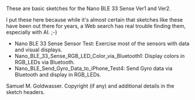 These are basic sketches for the Nano BLE 33 Sense Ver1 and Ver2.

I put these here because while it's almost certain that sketches like these have been out
there for years, a Web search has real trouble finding them, especially with AI. ;-)

* Nano BLE 33 Sense Sensor Test: Exercise most of the sensors with data and visual displays.
* Nano_BLE_33_Sense_RGB_LED_Color_via_Bluetooth1: Display colors in RGB_LEDs via Bluetooth.
* Nano_BLE_Send_Gyro_Data_to_iPhone_Test4: Send Gyro data via Bluetooth and display in RGB_LEDs.

Samuel M. Goldwasser.  Copyright (if any) and additional details in the sketch headers.
